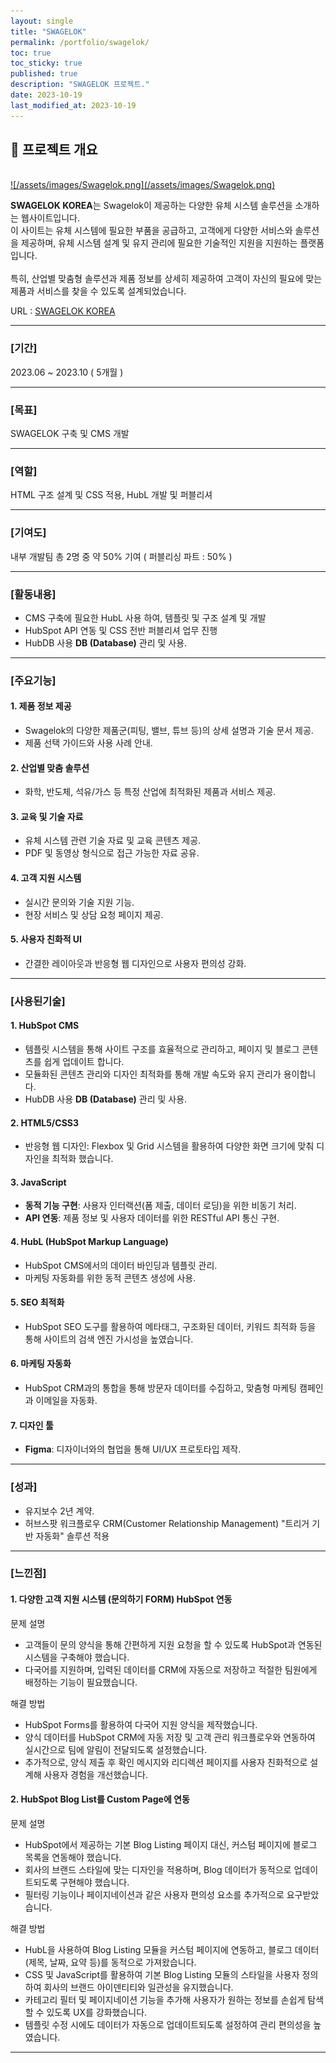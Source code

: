 ```yaml
---
layout: single
title: "SWAGELOK"
permalink: /portfolio/swagelok/
toc: true
toc_sticky: true
published: true
description: "SWAGELOK 프로젝트."
date: 2023-10-19
last_modified_at: 2023-10-19
---
```


## 📄 프로젝트 개요
<br/>
<a class="batimmage" href="/assets/images/Swagelok.png">
![/assets/images/Swagelok.png](/assets/images/Swagelok.png)
</a>

**SWAGELOK KOREA**는 Swagelok이 제공하는 다양한 유체 시스템 솔루션을 소개하는 웹사이트입니다. <br/>
이 사이트는 유체 시스템에 필요한 부품을 공급하고, 고객에게 다양한 서비스와 솔루션을 제공하며, 유체 시스템 설계 및 유지 관리에 필요한 기술적인 지원을 지원하는 플랫폼입니다. <br/><br/>
특히, 산업별 맞춤형 솔루션과 제품 정보를 상세히 제공하여 고객이 자신의 필요에 맞는 제품과 서비스를 찾을 수 있도록 설계되었습니다.

URL : <a href="https://www.seoul.swagelok.solutions/" target="_blank">SWAGELOK KOREA</a>

---

### [기간] <br/>

2023.06 ~ 2023.10 ( 5개월 )

---

### [목표] <br/>

SWAGELOK 구축 및 CMS 개발

---

### [역할] <br/>

HTML 구조 설계 및 CSS 적용, HubL 개발 및 퍼블리셔

---

### [기여도] <br/>

내부 개발팀 총 2명 중 약 50% 기여 ( 퍼블리싱 파트 : 50% )

---

### [활동내용] <br/>

- CMS 구축에 필요한 HubL 사용 하여, 템플릿 및 구조 설계 및 개발 <br/> 
- HubSpot API 연동 및 CSS 전반 퍼블리셔 업무 진행 <br/>
- HubDB 사용 **DB (Database)** 관리 및 사용.

---

### [주요기능]

#### 1. **제품 정보 제공**

- Swagelok의 다양한 제품군(피팅, 밸브, 튜브 등)의 상세 설명과 기술 문서 제공.
- 제품 선택 가이드와 사용 사례 안내.

#### 2. **산업별 맞춤 솔루션**

- 화학, 반도체, 석유/가스 등 특정 산업에 최적화된 제품과 서비스 제공.

#### 3. **교육 및 기술 자료**

- 유체 시스템 관련 기술 자료 및 교육 콘텐츠 제공.
- PDF 및 동영상 형식으로 접근 가능한 자료 공유.

#### 4. **고객 지원 시스템**

- 실시간 문의와 기술 지원 기능.
- 현장 서비스 및 상담 요청 페이지 제공.

#### 5. **사용자 친화적 UI**

- 간결한 레이아웃과 반응형 웹 디자인으로 사용자 편의성 강화.

---

### [사용된기술] 

#### 1. **HubSpot CMS**

- 템플릿 시스템을 통해 사이트 구조를 효율적으로 관리하고, 페이지 및 블로그 콘텐츠를 쉽게 업데이트 합니다.
- 모듈화된 콘텐츠 관리와 디자인 최적화를 통해 개발 속도와 유지 관리가 용이합니다.
- HubDB 사용 **DB (Database)** 관리 및 사용.

#### 2. **HTML5/CSS3**

- 반응형 웹 디자인: Flexbox 및 Grid 시스템을 활용하여 다양한 화면 크기에 맞춰 디자인을 최적화 했습니다.

#### 3. **JavaScript** 

- **동적 기능 구현**: 사용자 인터랙션(폼 제출, 데이터 로딩)을 위한 비동기 처리.  
- **API 연동**: 제품 정보 및 사용자 데이터를 위한 RESTful API 통신 구현.  

#### 4. **HubL** (HubSpot Markup Language)

- HubSpot CMS에서의 데이터 바인딩과 템플릿 관리.
- 마케팅 자동화를 위한 동적 콘텐츠 생성에 사용.

#### 5. **SEO 최적화**

- HubSpot SEO 도구를 활용하여 메타태그, 구조화된 데이터, 키워드 최적화 등을 통해 사이트의 검색 엔진 가시성을 높였습니다.

#### 6. **마케팅 자동화**

- HubSpot CRM과의 통합을 통해 방문자 데이터를 수집하고, 맞춤형 마케팅 캠페인과 이메일을 자동화.

#### 7. **디자인 툴**  

- **Figma**: 디자이너와의 협업을 통해 UI/UX 프로토타입 제작. 

---

### [성과]

- 유지보수 2년 계약.
- 허브스팟 워크플로우 CRM(Customer Relationship Management) "트리거 기반 자동화" 솔루션 적용  

---

### [느낀점] 

#### 1. **다양한 고객 지원 시스템 (문의하기 FORM) HubSpot 연동** <br>

문제 설명 <br>
- 고객들이 문의 양식을 통해 간편하게 지원 요청을 할 수 있도록 HubSpot과 연동된 시스템을 구축해야 했습니다.
- 다국어를 지원하며, 입력된 데이터를 CRM에 자동으로 저장하고 적절한 팀원에게 배정하는 기능이 필요했습니다.

해결 방법 <br>
- HubSpot Forms를 활용하여 다국어 지원 양식을 제작했습니다.
- 양식 데이터를 HubSpot CRM에 자동 저장 및 고객 관리 워크플로우와 연동하여 실시간으로 팀에 알림이 전달되도록 설정했습니다.
- 추가적으로, 양식 제출 후 확인 메시지와 리디렉션 페이지를 사용자 친화적으로 설계해 사용자 경험을 개선했습니다.

#### 2. **HubSpot Blog List를 Custom Page에 연동** <br>

문제 설명 <br>
- HubSpot에서 제공하는 기본 Blog Listing 페이지 대신, 커스텀 페이지에 블로그 목록을 연동해야 했습니다.
- 회사의 브랜드 스타일에 맞는 디자인을 적용하며, Blog 데이터가 동적으로 업데이트되도록 구현해야 했습니다.
- 필터링 기능이나 페이지네이션과 같은 사용자 편의성 요소를 추가적으로 요구받았습니다.

해결 방법 <br>
- HubL을 사용하여 Blog Listing 모듈을 커스텀 페이지에 연동하고, 블로그 데이터(제목, 날짜, 요약 등)를 동적으로 가져왔습니다.
- CSS 및 JavaScript를 활용하여 기본 Blog Listing 모듈의 스타일을 사용자 정의하여 회사의 브랜드 아이덴티티와 일관성을 유지했습니다.
- 카테고리 필터 및 페이지네이션 기능을 추가해 사용자가 원하는 정보를 손쉽게 탐색할 수 있도록 UX를 강화했습니다.
- 템플릿 수정 시에도 데이터가 자동으로 업데이트되도록 설정하여 관리 편의성을 높였습니다.

---
